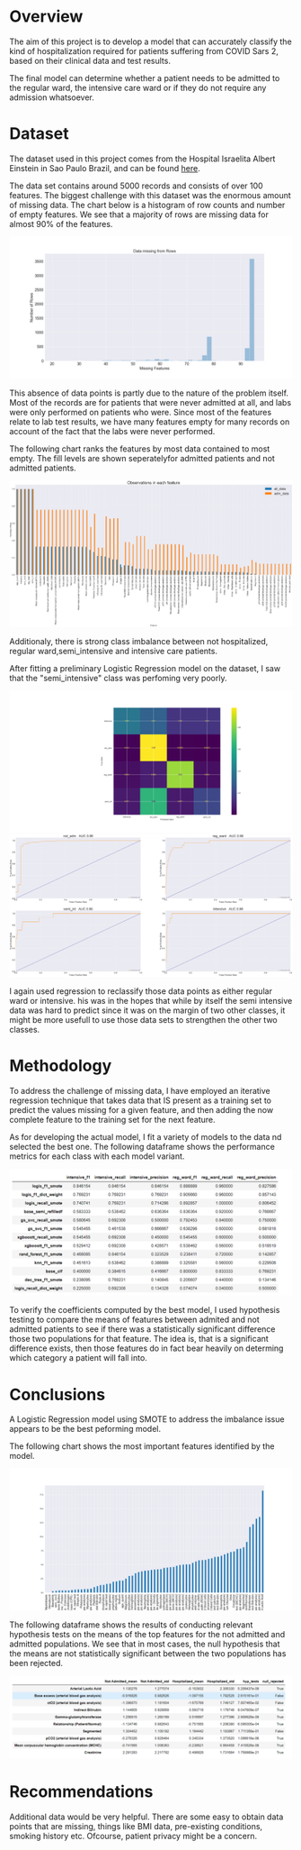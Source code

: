 

# Overview

The aim of this project is to develop a model that can accurately classify the kind of hospitalization required for patients suffering from COVID Sars 2, based on their clinical data and test results. 

The final model can determine whether a patient needs to be admitted to the regular ward, the intensive care ward or if they do not require any admission whatsoever. 

# Dataset

The dataset used in this project comes from the Hospital Israelita Albert Einstein in Sao Paulo Brazil, and can be found [here](https://www.kaggle.com/einsteindata4u/covid19).

The data set contains around 5000 records and consists of over 100 features. The biggest challenge with this dataset was the enormous amount of missing data. The chart below is a histogram of row counts and number of empty features. We see that a majority of rows are missing data for almost 90% of the features. 

<img src='Images/row_cull.png'>

This absence of data points is partly due to the nature of the problem itself. Most of the records are for patients that were never admitted at all, and labs were only performed on patients who were. Since most of the features relate to lab test results, we have many features empty for many records on account of the fact that the labs were never performed. 

The following chart ranks the features by most data contained to most empty. The fill levels are shown seperatelyfor admitted patients and not admitted patients. 

<img src='Images/feature_fills.png'>

Additionaly, there is strong class imbalance between not hospitalized, regular ward,semi_intensive and intensive care patients. 

After fitting a preliminary Logistic Regression model on the dataset, I saw that the "semi_intensive" class was perfoming very poorly. 

<img src='Images/baseline_conf_mat.png'>

<img src='Images/roc_curves.png'>


I again used regression to reclassify those data points as either regular ward or intensive. his was in the hopes that while by itself the semi intensive data was hard to predict since it was on the margin of two other classes, it might be more usefull to use those data sets to strengthen the other two classes. 


# Methodology

To address the challenge of missing data, I have employed an iterative regression technique that takes data that IS present as a training set to predict the values missing for a given feature, and then adding the now complete feature to the training set for the next feature. 



As for developing the actual model, I fit a variety of models to the data nd selected the best one. The following dataframe shows the performance metrics for each class with each model variant. 

<img src='Images/model_results.png'>

To verify the coefficients computed by the best model, I used hypothesis testing to compare the means of features between admited and not admitted patients to see if there was a statistically significant difference those two populations for that feature. The idea is, that is a significant difference exists, then those features do in fact bear heavily on determing which category a patient will fall into. 

# Conclusions

A Logistic Regression model using SMOTE to address the imbalance issue appears to be the best peforming model. 

The following chart shows the most important features identified by the model. 

<img src='Images/feature_importance.png'>

The following dataframe shows the results of conducting relevant hypothesis tests on the means of the top features for the not admitted and admitted populations. We see that in most cases, the null hypothesis that the means are not statistically significant between the two populations has been rejected. 

<img src='Images/hyp_tests.png'>

# Recommendations

Additional data would be very helpful. There are some easy to obtain data points that are missing, things like BMI data, pre-existing conditions, smoking history etc. Ofcourse, patient privacy might be a concern. 
